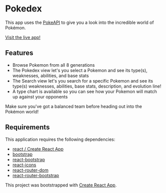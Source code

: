 # Pokedex

This app uses the [PokeAPI](https://pokeapi.co/) to give you a look into the incredible world of Pokémon.

[Visit the live app!](https://borges-pokedex.netlify.app/)

## Features

- Browse Pokemon from all 8 generations
- The Pokedex view let's you select a Pokemon and see its type(s), weaknesses, abilities, and base stats
- The Search view let's you search for a specific Pokemon and see its type(s) weaknesses, abilities, base stats, description, and evolution line!
- A type chart is available so you can see how your Pokemon will match up against your opponents

Make sure you've got a balanced team before heading out into the Pokémon world!

## Requirements

This application requires the following dependencies:

- [react / Create React App](https://create-react-app.dev/docs/getting-started/)
- [bootstrap](https://getbootstrap.com/docs/4.5/getting-started/introduction/)
- [react-bootstrap](https://react-bootstrap.github.io/getting-started/introduction/)
- [react-icons](https://react-icons.github.io/react-icons/)
- [react-router-dom](https://reactrouter.com/web/guides/quick-start)
- [react-router-bootstrap](https://www.npmjs.com/package/react-router-bootstrap)

This project was bootstrapped with [Create React App](https://github.com/facebook/create-react-app).
